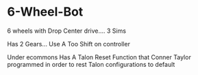 # 6-Wheel-Bot

6 wheels with Drop Center drive.... 3 Sims

Has 2 Gears... Use A Too Shift on controller


Under ecommons Has A Talon Reset Function that Conner Taylor programmed in order to rest Talon configurations to default
